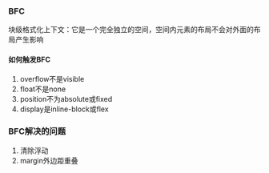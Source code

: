 ### BFC

块级格式化上下文：它是一个完全独立的空间，空间内元素的布局不会对外面的布局产生影响

#### 如何触发BFC

1. overflow不是visible
2. float不是none
3. position不为absolute或fixed
4. display是inline-block或flex


### BFC解决的问题

1. 清除浮动
2. margin外边距重叠